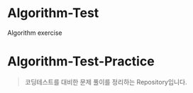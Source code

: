 # Algorithm-Test
Algorithm exercise

# Algorithm-Test-Practice
> 코딩테스트를 대비한 문제 풀이를 정리하는 Repository입니다.
